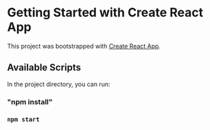 # Getting Started with Create React App

This project was bootstrapped with [Create React App](https://github.com/facebook/create-react-app).

## Available Scripts

In the project directory, you can run:
### "npm install"
### `npm start`
